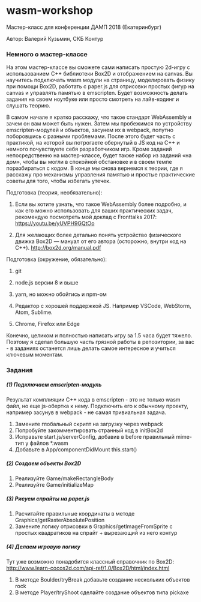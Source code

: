 # wasm-workshop

Мастер-класс для конференции ДАМП 2018 (Екатеринбург)

Автор: Валерий Кузьмин, СКБ Контур

### Немного о мастер-классе

На этом мастер-классе вы сможете сами написать простую 2d-игру с использованием C++ библиотеки Box2D и отображением на canvas. Вы научитесь подключать wasm модули на страницу, моделировать физику при помощи Box2D, работать c paper.js для отрисовки простых фигур на canvas и управлять памятью в emscripten. Будет возможность делать задания на своем ноутбуке или просто смотреть на лайв-кодинг и слушать теорию.

В самом начале я кратко расскажу, что такое стандарт WebAssembly и зачем он вам может быть нужен. Затем мы пробежимся по устройству emscripten-модулей и объектов, засунем их в webpack, попутно поборовшись с разными проблемами. После этого будет часть с практикой, на которой вы потрогаете обернутый в JS код на C++ и немного почувствуете себя разработчиком игр. Кроме заданий непосредственно на мастер-классе, будет также набор из заданий «на дом», чтобы вы могли в спокойной обстановке и в своем темпе поразбираться с кодом. В конце мы снова вернемся к теории, где я расскажу про механизмы управления памятью и простые практические советы для того, чтобы избегать утечек.

Подготовка (теория, необязательно):

1. Если вы хотите узнать, что такое WebAssembly более подробно, и как его можно использовать для ваших практических задач, рекомендую посмотреть мой доклад с Fronttalks 2017: https://youtu.be/yUVPH9GQtOo

2. Для желающих более детально понять устройство физического движка Box2D — мануал от его автора (осторожно, внутри код на C++). http://box2d.org/manual.pdf

Подготовка (окружение, обязательно):

1. git

2. node.js версии 8 и выше

3. yarn, но можно обойтись и npm-ом

4. Редактор с хорошей поддержкой JS. Например VSCode, WebStorm, Atom, Sublime.

5. Chrome, Firefox или Edge

Конечно, целиком и полностью написать игру за 1.5 часа будет тяжело. Поэтому я сделал большую часть грязной работы в репозитории, за вас - в заданиях останется лишь делать самое интересное и учиться ключевым моментам.

### Задания

##### (1) Подключаем emscripten-модуль

Результат комплияции C++ кода в emscripten - это не только wasm файл, но еще js-обертка к нему. Подключить его к обычному проекту, например засунув в webpack - не самая тривиальная задача.

1. Замените глобальный скрипт на загрузку через webpack
1. Попробуйте закомментировать странный код в initBox2d
1. Исправьте start.js/serverConfig, добавив в before правильный mime-тип у файлов *.wasm
1. Добавьте в App/componentDidMount this.start()

##### (2) Создаем объекты Box2D

1. Реализуйте Game/makeRectangleBody
1. Реализуйте Game/initializeMap

##### (3) Рисуем спрайты на paper.js

1. Расчитайте правильные координаты в методе Graphics/getRasterAbsolutePosition
1. Замените логику отрисовки в Graphics/getImageFromSprite с простых квадратиков на спрайт + вырезающий из него контур

##### (4) Делаем игровую логику

Тут уже возможно понадобится классный справочник по Box2D: http://www.learn-cocos2d.com/api-ref/1.0/Box2D/html/index.html

1. В методе Boulder/tryBreak добавьте создание нескольких объектов rock
1. В методе Player/tryShoot сделайте создание объектов типа pickaxe
